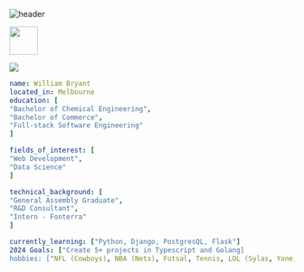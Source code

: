 ![header](https://capsule-render.vercel.app/api?type=waving&color=timeGradient&height=200&section=header&text=Hi%20there!&fontSize=60)

<img height="50" src="https://cdn2.iconfinder.com/data/icons/social-media-applications/64/social_media_applications_14-linkedin-1024.png"></img>

<img src="https://media0.giphy.com/media/v1.Y2lkPTc5MGI3NjExd2RheGZlY2VmeDZqZzYwcjR6dTM1aWtoNzh6NjlnZ3p5YTlyOG1ubCZlcD12MV9pbnRlcm5hbF9naWZfYnlfaWQmY3Q9Zw/JqmupuTVZYaQX5s094/giphy.webp"></img>

```yaml
name: William Bryant
located_in: Melbourne
education: [
"Bachelor of Chemical Engineering",
"Bachelor of Commerce",
"Full-stack Software Engineering"
]

fields_of_interest: [
"Web Development",
"Data Science"
]

technical_background: [
"General Assembly Graduate",
"R&D Consultant",
"Intern - Fonterra"
]

currently_learning: ["Python, Django, PostgresQL, Flask"]
2024 Goals: ["Create 5+ projects in Typescript and Golang]
hobbies: ["NFL (Cowboys), NBA (Nets), Futsal, Tennis, LOL (Sylas, Yone, Akali)"]
```

